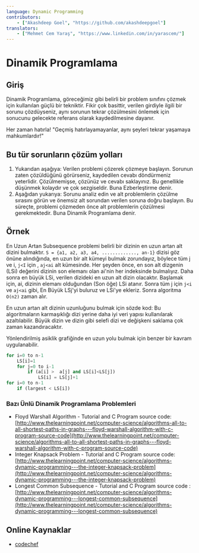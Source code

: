 ```yaml
---
language: Dynamic Programming
contributors:
    - ["Akashdeep Goel", "https://github.com/akashdeepgoel"]
translators:
    - ["Mehmet Cem Yaraş", "https://www.linkedin.com/in/yarascem/"]
---
```


# Dinamik Programlama

## Giriş

Dinamik Programlama, göreceğimiz gibi belirli bir problem sınıfını çözmek için kullanılan güçlü bir tekniktir. Fikir çok basittir, verilen girdiyle ilgili bir sorunu çözdüyseniz, aynı sorunun tekrar çözülmesini önlemek için sonucunu gelecekte referans olarak kaydedilmesine dayanır.

Her zaman hatırla! "Geçmiş hatırlayamayanlar, aynı şeyleri tekrar yaşamaya mahkumlardır!"

## Bu tür sorunların çözüm yolları

1. Yukarıdan aşağıya: Verilen problemi çözerek çözmeye başlayın. Sorunun zaten çözüldüğünü görürseniz, kaydedilen cevabı döndürmeniz yeterlidir. Çözülmemişse, çözünüz ve cevabı saklayınız. Bu genellikle düşünmek kolaydır ve çok sezgiseldir. Buna Ezberleştirme denir.
2. Aşağıdan yukarıya: Sorunu analiz edin ve alt problemlerin çözülme sırasını görün ve önemsiz alt sorundan verilen soruna doğru başlayın. Bu süreçte, problemi çözmeden önce alt problemlerin çözülmesi gerekmektedir. Buna Dinamik Programlama denir.

## Örnek

En Uzun Artan Subsequence problemi belirli bir dizinin en uzun artan alt dizini bulmaktır. `S = {a1, a2, a3, a4, ............., an-1}` dizisi göz önüne alındığında, en uzun bir alt kümeyi bulmak zorundayız, böylece tüm j ve i, `j<I` için , `aj<ai` alt kümesinde. Her şeyden önce, en son alt dizgenin (LSi) değerini dizinin son elemanı olan ai'nin her indeksinde bulmalıyız. Daha sonra en büyük LSi, verilen dizideki en uzun alt dizin olacaktır. Başlamak için, ai, dizinin elemanı olduğundan (Son öğe) LSi atanır. Sonra tüm j için `j<i` ve `aj<ai` gibi, En Büyük LSj'yi buluruz ve LSi'ye ekleriz. Sonra algoritma `O(n2)` zaman alır.

En uzun artan alt dizinin uzunluğunu bulmak için sözde kod:
Bu algoritmaların karmaşıklığı dizi yerine daha iyi veri yapısı kullanılarak azaltılabilir. Büyük dizin ve dizin gibi selefi dizi ve değişkeni saklama çok zaman kazandıracaktır.

Yönlendirilmiş asiklik grafiğinde en uzun yolu bulmak için benzer bir kavram uygulanabilir.

```python
for i=0 to n-1
    LS[i]=1
    for j=0 to i-1
        if (a[i] >  a[j] and LS[i]<LS[j])
            LS[i] = LS[j]+1
for i=0 to n-1
    if (largest < LS[i])
```

### Bazı Ünlü Dinamik Programlama Problemleri

- Floyd Warshall Algorithm - Tutorial and C Program source code: [http://www.thelearningpoint.net/computer-science/algorithms-all-to-all-shortest-paths-in-graphs---floyd-warshall-algorithm-with-c-program-source-code](http://www.thelearningpoint.net/computer-science/algorithms-all-to-all-shortest-paths-in-graphs---floyd-warshall-algorithm-with-c-program-source-code)
- Integer Knapsack Problem - Tutorial and C Program source code: [http://www.thelearningpoint.net/computer-science/algorithms-dynamic-programming---the-integer-knapsack-problem](http://www.thelearningpoint.net/computer-science/algorithms-dynamic-programming---the-integer-knapsack-problem)
- Longest Common Subsequence - Tutorial and C Program source code : [http://www.thelearningpoint.net/computer-science/algorithms-dynamic-programming---longest-common-subsequence](http://www.thelearningpoint.net/computer-science/algorithms-dynamic-programming---longest-common-subsequence)

## Online Kaynaklar

- [codechef](https://www.codechef.com/wiki/tutorial-dynamic-programming)
